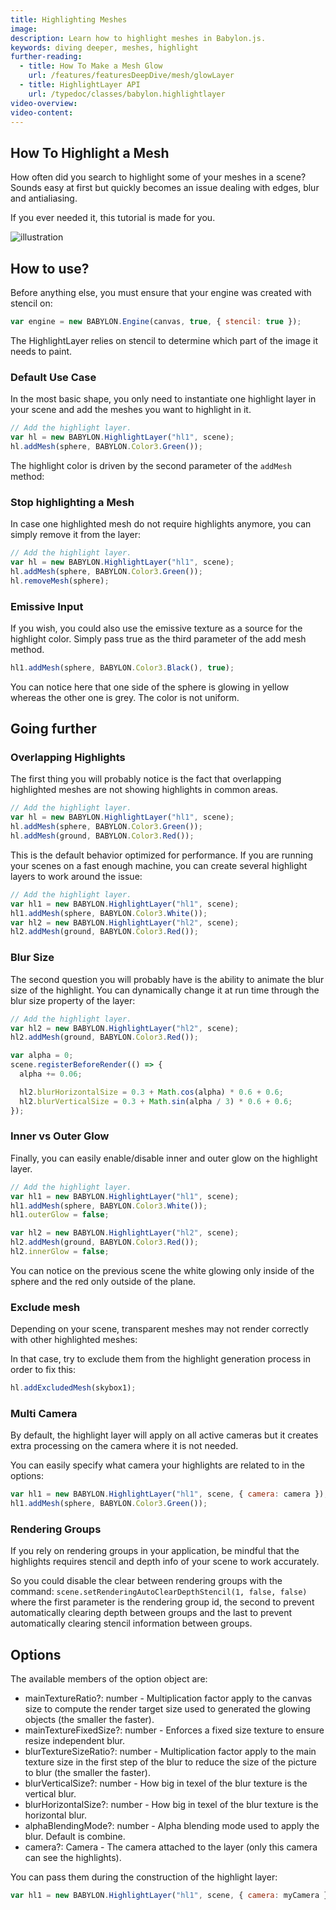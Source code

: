 ```yaml
---
title: Highlighting Meshes
image:
description: Learn how to highlight meshes in Babylon.js.
keywords: diving deeper, meshes, highlight
further-reading:
  - title: How To Make a Mesh Glow
    url: /features/featuresDeepDive/mesh/glowLayer
  - title: HighlightLayer API
    url: /typedoc/classes/babylon.highlightlayer
video-overview:
video-content:
---
```


## How To Highlight a Mesh

How often did you search to highlight some of your meshes in a scene? Sounds easy at first but quickly becomes an issue dealing with edges, blur and antialiasing.

If you ever needed it, this tutorial is made for you.

![illustration](/img/how_to/highlight-mesh/introduction.png)

## How to use?

Before anything else, you must ensure that your engine was created with stencil on:

```javascript
var engine = new BABYLON.Engine(canvas, true, { stencil: true });
```

The HighlightLayer relies on stencil to determine which part of the image it needs to paint.

### Default Use Case

In the most basic shape, you only need to instantiate one highlight layer in your scene and add the meshes you want to highlight in it.

```javascript
// Add the highlight layer.
var hl = new BABYLON.HighlightLayer("hl1", scene);
hl.addMesh(sphere, BABYLON.Color3.Green());
```

The highlight color is driven by the second parameter of the `addMesh` method:

<Playground id="#1KUJ0A#305" title="Mesh Highlighting Example" description="Simple example of highlighting a mesh."/>

### Stop highlighting a Mesh

In case one highlighted mesh do not require highlights anymore, you can simply remove it from the layer:

```javascript
// Add the highlight layer.
var hl = new BABYLON.HighlightLayer("hl1", scene);
hl.addMesh(sphere, BABYLON.Color3.Green());
hl.removeMesh(sphere);
```

<Playground id="#1KUJ0A#102" title="Stop Mesh Highlighting" description="Simple example of stoping highlighting a mesh."/>

### Emissive Input

If you wish, you could also use the emissive texture as a source for the highlight color. Simply pass true as the third parameter of the add mesh method.

```javascript
hl1.addMesh(sphere, BABYLON.Color3.Black(), true);
```

<Playground id="#1KUJ0A#57" title="Mesh Highlighting Emissive Input" description="Simple example of using the emissive input with mesh hilighting."/>

You can notice here that one side of the sphere is glowing in yellow whereas the other one is grey. The color is not uniform.

## Going further

### Overlapping Highlights

The first thing you will probably notice is the fact that overlapping highlighted meshes are not showing highlights in common areas.

```javascript
// Add the highlight layer.
var hl = new BABYLON.HighlightLayer("hl1", scene);
hl.addMesh(sphere, BABYLON.Color3.Green());
hl.addMesh(ground, BABYLON.Color3.Red());
```

<Playground id="#1KUJ0A#1" title="Broken Overlapping Mesh Highlights" description="Simple example of broken overlapping mesh highlights."/>

This is the default behavior optimized for performance. If you are running your scenes on a fast enough machine, you can create several highlight layers to work around the issue:

```javascript
// Add the highlight layer.
var hl1 = new BABYLON.HighlightLayer("hl1", scene);
hl1.addMesh(sphere, BABYLON.Color3.White());
var hl2 = new BABYLON.HighlightLayer("hl2", scene);
hl2.addMesh(ground, BABYLON.Color3.Red());
```

<Playground id="#1KUJ0A#2" title="Overlapping Mesh Highlights" description="Simple example of overlapping mesh highlights."/>

### Blur Size

The second question you will probably have is the ability to animate the blur size of the highlight. You can dynamically change it at run time through the blur size property of the layer:

```javascript
// Add the highlight layer.
var hl2 = new BABYLON.HighlightLayer("hl2", scene);
hl2.addMesh(ground, BABYLON.Color3.Red());

var alpha = 0;
scene.registerBeforeRender(() => {
  alpha += 0.06;

  hl2.blurHorizontalSize = 0.3 + Math.cos(alpha) * 0.6 + 0.6;
  hl2.blurVerticalSize = 0.3 + Math.sin(alpha / 3) * 0.6 + 0.6;
});
```

<Playground id="#1KUJ0A#4" title="Blur Size Mesh Highlight" description="Simple example of blur size in the mesh highlight."/>

### Inner vs Outer Glow

Finally, you can easily enable/disable inner and outer glow on the highlight layer.

```javascript
// Add the highlight layer.
var hl1 = new BABYLON.HighlightLayer("hl1", scene);
hl1.addMesh(sphere, BABYLON.Color3.White());
hl1.outerGlow = false;

var hl2 = new BABYLON.HighlightLayer("hl2", scene);
hl2.addMesh(ground, BABYLON.Color3.Red());
hl2.innerGlow = false;
```

<Playground id="#1KUJ0A#3" title="Inner vs Outer Glow" description="Simple example of mesh highlighting with inner vs outer glow."/>

You can notice on the previous scene the white glowing only inside of the sphere and the red only outside of the plane.

### Exclude mesh

Depending on your scene, transparent meshes may not render correctly with other highlighted meshes:

<Playground id="#2FFOYQ#6" title="Broken Transparency Mesh Highlight" description="Simple example of broken transparency mesh highlighting."/>

In that case, try to exclude them from the highlight generation process in order to fix this:

```javascript
hl.addExcludedMesh(skybox1);
```

<Playground id="#2FFOYQ#7" title="Fixed Transparency Mesh Highlight" description="Simple example of fixed transparency mesh highlighting."/>

### Multi Camera

By default, the highlight layer will apply on all active cameras but it creates extra processing on the camera where it is not needed.

You can easily specify what camera your highlights are related to in the options:

```javascript
var hl1 = new BABYLON.HighlightLayer("hl1", scene, { camera: camera });
hl1.addMesh(sphere, BABYLON.Color3.Green());
```

<Playground id="#CDHKK#7" title="Multi-Camera" description="Simple example of mesh highlight handling with multiple cameras."/>

### Rendering Groups

If you rely on rendering groups in your application, be mindful that the highlights requires stencil and depth info of your scene to work accurately.

So you could disable the clear between rendering groups with the command: `scene.setRenderingAutoClearDepthStencil(1, false, false)` where the first parameter is the rendering group id, the second to prevent automatically clearing depth between groups and the last to prevent automatically clearing stencil information between groups.

## Options

The available members of the option object are:

- mainTextureRatio?: number - Multiplication factor apply to the canvas size to compute the render target size used to generated the glowing objects (the smaller the faster).
- mainTextureFixedSize?: number - Enforces a fixed size texture to ensure resize independent blur.
- blurTextureSizeRatio?: number - Multiplication factor apply to the main texture size in the first step of the blur to reduce the size of the picture to blur (the smaller the faster).
- blurVerticalSize?: number - How big in texel of the blur texture is the vertical blur.
- blurHorizontalSize?: number - How big in texel of the blur texture is the horizontal blur.
- alphaBlendingMode?: number - Alpha blending mode used to apply the blur. Default is combine.
- camera?: Camera - The camera attached to the layer (only this camera can see the highlights).

You can pass them during the construction of the highlight layer:

```javascript
var hl1 = new BABYLON.HighlightLayer("hl1", scene, { camera: myCamera });
```
